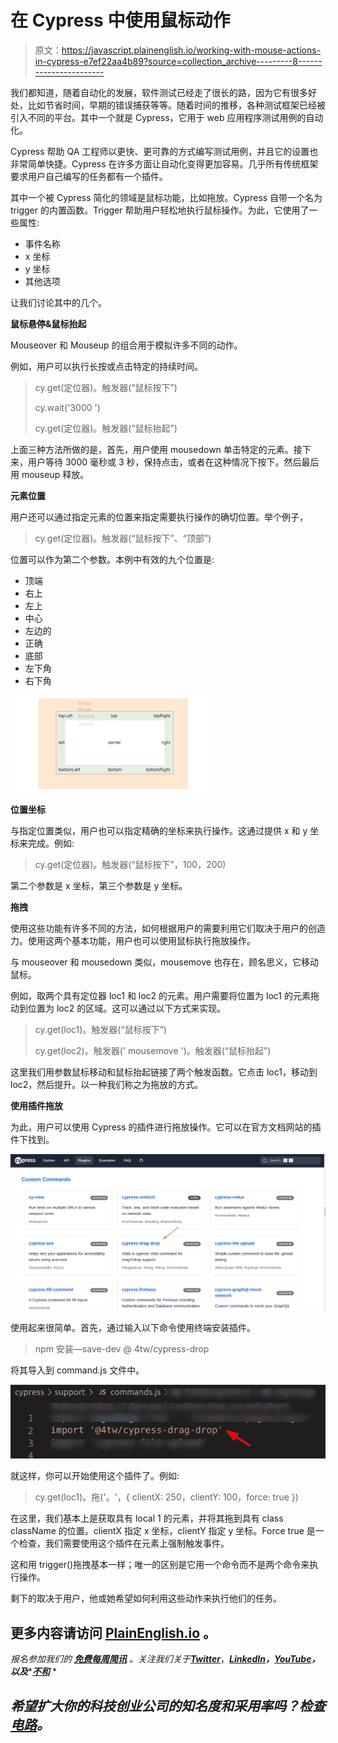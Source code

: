 # 在 Cypress 中使用鼠标动作

> 原文：<https://javascript.plainenglish.io/working-with-mouse-actions-in-cypress-e7ef22aa4b89?source=collection_archive---------8----------------------->

我们都知道，随着自动化的发展，软件测试已经走了很长的路，因为它有很多好处，比如节省时间，早期的错误捕获等等。随着时间的推移，各种测试框架已经被引入不同的平台。其中一个就是 Cypress，它用于 web 应用程序测试用例的自动化。

Cypress 帮助 QA 工程师以更快、更可靠的方式编写测试用例，并且它的设置也非常简单快捷。Cypress 在许多方面让自动化变得更加容易。几乎所有传统框架要求用户自己编写的任务都有一个插件。

其中一个被 Cypress 简化的领域是鼠标功能，比如拖放。Cypress 自带一个名为 trigger 的内置函数。Trigger 帮助用户轻松地执行鼠标操作。为此，它使用了一些属性:

*   事件名称
*   x 坐标
*   y 坐标
*   其他选项

让我们讨论其中的几个。

**鼠标悬停&鼠标抬起**

Mouseover 和 Mouseup 的组合用于模拟许多不同的动作。

例如，用户可以执行长按或点击特定的持续时间。

> cy.get(定位器)。触发器(“鼠标按下”)
> 
> cy.wait('3000 ')
> 
> cy.get(定位器)。触发器(“鼠标抬起”)

上面三种方法所做的是，首先，用户使用 mousedown 单击特定的元素。接下来，用户等待 3000 毫秒或 3 秒，保持点击，或者在这种情况下按下。然后最后用 mouseup 释放。

**元素位置**

用户还可以通过指定元素的位置来指定需要执行操作的确切位置。举个例子，

> cy.get(定位器)。触发器(“鼠标按下”、“顶部”)

位置可以作为第二个参数。本例中有效的九个位置是:

*   顶端
*   右上
*   左上
*   中心
*   左边的
*   正确
*   底部
*   左下角
*   右下角

![](img/a8291fea469f9141e9325ac6964f7f22.png)

**位置坐标**

与指定位置类似，用户也可以指定精确的坐标来执行操作。这通过提供 x 和 y 坐标来完成。例如:

> cy.get(定位器)。触发器(“鼠标按下”，100，200)

第二个参数是 x 坐标，第三个参数是 y 坐标。

**拖拽**

使用这些功能有许多不同的方法，如何根据用户的需要利用它们取决于用户的创造力。使用这两个基本功能，用户也可以使用鼠标执行拖放操作。

与 mouseover 和 mousedown 类似，mousemove 也存在，顾名思义，它移动鼠标。

例如，取两个具有定位器 loc1 和 loc2 的元素。用户需要将位置为 loc1 的元素拖动到位置为 loc2 的区域。这可以通过以下方式来实现。

> cy.get(loc1)。触发器(“鼠标按下”)
> 
> cy.get(loc2)。触发器(' mousemove ')。触发器(“鼠标抬起”)

这里我们用参数鼠标移动和鼠标抬起链接了两个触发函数。它点击 loc1，移动到 loc2，然后提升。以一种我们称之为拖放的方式。

**使用插件拖放**

为此，用户可以使用 Cypress 的插件进行拖放操作。它可以在官方文档网站的插件下找到。

![](img/e4c208a36f2dde9503c7d2499fdb72c7.png)

使用起来很简单。首先，通过输入以下命令使用终端安装插件。

> npm 安装—save-dev @ 4tw/cypress-drop

将其导入到 command.js 文件中。

![](img/9a97a32a813985727c29d3f271210f98.png)

就这样，你可以开始使用这个插件了。例如:

> cy.get(loc1)。拖('。'，{ clientX: 250，clientY: 100，force: true })

在这里，我们基本上是获取具有 local 1 的元素，并将其拖到具有 class className 的位置。clientX 指定 x 坐标，clientY 指定 y 坐标。Force true 是一个检查，我们需要使用这个插件在元素上强制触发事件。

这和用 trigger()拖拽基本一样；唯一的区别是它用一个命令而不是两个命令来执行操作。

剩下的取决于用户，他或她希望如何利用这些动作来执行他们的任务。

## 更多内容请访问 [PlainEnglish.io](https://plainenglish.io/) 。

*报名参加我们的* [***免费每周简讯***](http://newsletter.plainenglish.io/) *。关注我们关于*[***Twitter***](https://twitter.com/inPlainEngHQ)，[***LinkedIn***](https://www.linkedin.com/company/inplainenglish/)***，***[***YouTube***](https://www.youtube.com/channel/UCtipWUghju290NWcn8jhyAw)***，以及****[***不和***](https://discord.gg/GtDtUAvyhW) *

## *希望扩大你的科技创业公司的知名度和采用率吗？检查[电路](https://circuit.ooo/?utm=publication-post-cta)。*